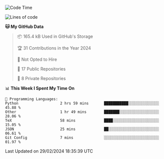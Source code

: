 <!--START_SECTION:waka-->
![Code Time](http://img.shields.io/badge/Code%20Time-855%20hrs%2022%20mins-blue)

![Lines of code](https://img.shields.io/badge/From%20Hello%20World%20I%27ve%20Written-205.8%20thousand%20lines%20of%20code-blue)

**🐱 My GitHub Data** 

> 📦 165.4 kB Used in GitHub's Storage 
 > 
> 🏆 31 Contributions in the Year 2024
 > 
> 🚫 Not Opted to Hire
 > 
> 📜 17 Public Repositories 
 > 
> 🔑 8 Private Repositories 
 > 
📊 **This Week I Spent My Time On** 

```text
💬 Programming Languages: 
Python                   2 hrs 59 mins       ███████████░░░░░░░░░░░░░░   45.88 % 
Other                    1 hr 49 mins        ███████░░░░░░░░░░░░░░░░░░   28.06 % 
TeX                      58 mins             ████░░░░░░░░░░░░░░░░░░░░░   15.05 % 
JSON                     25 mins             ██░░░░░░░░░░░░░░░░░░░░░░░   06.61 % 
Git Config               7 mins              ░░░░░░░░░░░░░░░░░░░░░░░░░   01.97 % 
```


 Last Updated on 29/02/2024 18:35:39 UTC
<!--END_SECTION:waka-->
